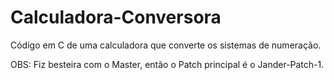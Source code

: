 # Calculadora-Conversora
Código em C de uma calculadora que converte os sistemas de numeração.

OBS: Fiz besteira com o Master, então o Patch principal é o Jander-Patch-1.
